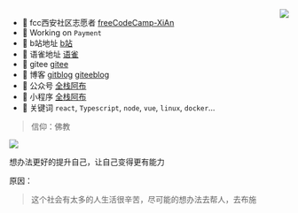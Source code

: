 <img align="right" src="https://github-readme-stats.vercel.app/api?username=wuhaohao1234&show_icons=true&icon_color=805AD5&text_color=000&bg_color=ffffff&hide_title=true" />

<!-- - 👨‍💻  Developer at [ThoughtWorks](https://thoughtworks.com) -->
- 🏢 fcc西安社区志愿者 [freeCodeCamp-XiAn](https://github.com/orgs/freeCodeCamp-XiAn)
- 🔭 Working on `Payment`
- 🌱 b站地址 [b站](https://space.bilibili.com/295658400)
- 🌱 语雀地址 [语雀](https://www.yuque.com/abu0418)
- 👨 gitee [gitee](https://gitee.com/wuhaohao1234)
- 🌱 博客 [gitblog](https://wuhaohao1234.github.io) [giteeblog](https://wuhaohao1234.gitee.io)
- 🌱 公众号 [全栈阿布](https://mp.weixin.qq.com/s/tVeKxEkvI2gdwk4vtyIL5Q)
- 🌱 小程序 [全栈阿布]()
- 💬 关键词 `react`, `Typescript`, `node`, `vue`, `linux`, `docker`...

> 信仰：佛教

![](https://cdn.nlark.com/yuque/0/2021/jpeg/590931/1613607033451-70b04823-58c6-40e9-ab9a-0b195acffb7b.jpeg?x-oss-process=image%2Fresize%2Cw_673)

想办法更好的提升自己，让自己变得更有能力

原因：

> 这个社会有太多的人生活很辛苦，尽可能的想办法去帮人，去布施
